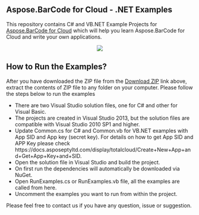 ## Aspose.BarCode for Cloud - .NET Examples

This repository contains C# and VB.NET Example Projects for [Aspose.BarCode for Cloud](http://www.aspose.com/products/barcode/cloud) which will help you learn Aspose.BarCode for Cloud and write your own applications.


<p align="center">
  <a title="Download Examples ZIP" href="https://github.com/aspose-barcode/Aspose.BarCode-for-Cloud/archive/master.zip">
	<img src="https://raw.github.com/AsposeExamples/java-examples-dashboard/master/images/downloadZip-Button-Large.png" />
  </a>
</p>

## How to Run the Examples?

After you have downloaded the ZIP file from the [Download ZIP](https://github.com/aspose-barcode/Aspose.BarCode-for-Cloud/archive/master.zip) link above, extract the contents of ZIP file to any folder on your computer. 
Please follow the steps below to run the examples
<ul>
<li>There are two Visual Studio solution files, one for C# and other for Visual Basic.</li>
<li>The projects are created in Visual Studio 2013, but the solution files are compatible with Visual Studio 2010 SP1 and higher.</li>
<li>Update Common.cs for C# and Common.vb for VB.NET examples with App SID and App key (secret key). For details on how to get App SID and APP Key please check https://docs.asposeptyltd.com/display/totalcloud/Create+New+App+and+Get+App+Key+and+SID. </li>
<li>Open the solution file in Visual Studio and build the project.</li>
<li>On first run the dependencies will automatically be downloaded via NuGet.</li>
<li>Open RunExamples.cs or RunExamples.vb file, all the examples are called from here.</li>
<li>Uncomment the examples you want to run from within the project.</li>

</ul>

Please feel free to contact us if you have any question, issue or suggestion.


